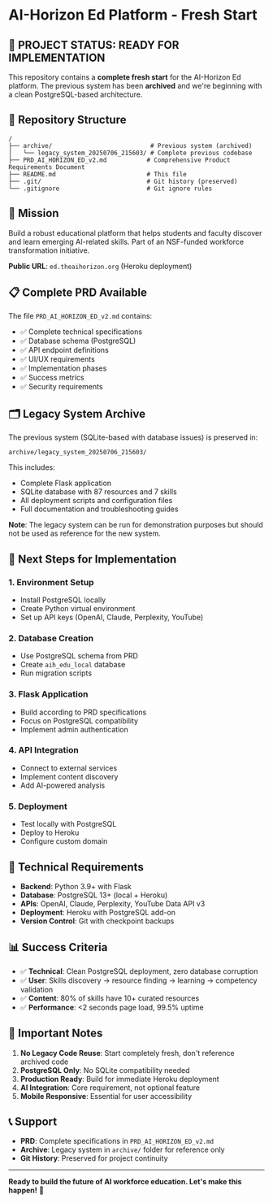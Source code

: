 # AI-Horizon Ed Platform - Fresh Start

## 🚀 **PROJECT STATUS: READY FOR IMPLEMENTATION**

This repository contains a **complete fresh start** for the AI-Horizon Ed platform. The previous system has been **archived** and we're beginning with a clean PostgreSQL-based architecture.

## 📁 **Repository Structure**

```
/
├── archive/                           # Previous system (archived)
│   └── legacy_system_20250706_215603/ # Complete previous codebase
├── PRD_AI_HORIZON_ED_v2.md           # Comprehensive Product Requirements Document
├── README.md                         # This file
├── .git/                             # Git history (preserved)
└── .gitignore                        # Git ignore rules
```

## 🎯 **Mission**

Build a robust educational platform that helps students and faculty discover and learn emerging AI-related skills. Part of an NSF-funded workforce transformation initiative.

**Public URL**: `ed.theaihorizon.org` (Heroku deployment)

## 📋 **Complete PRD Available**

The file `PRD_AI_HORIZON_ED_v2.md` contains:
- ✅ Complete technical specifications
- ✅ Database schema (PostgreSQL)
- ✅ API endpoint definitions
- ✅ UI/UX requirements
- ✅ Implementation phases
- ✅ Success metrics
- ✅ Security requirements

## 🗂️ **Legacy System Archive**

The previous system (SQLite-based with database issues) is preserved in:
```
archive/legacy_system_20250706_215603/
```

This includes:
- Complete Flask application
- SQLite database with 87 resources and 7 skills
- All deployment scripts and configuration files
- Full documentation and troubleshooting guides

**Note**: The legacy system can be run for demonstration purposes but should not be used as reference for the new system.

## 🎯 **Next Steps for Implementation**

### **1. Environment Setup**
- Install PostgreSQL locally
- Create Python virtual environment
- Set up API keys (OpenAI, Claude, Perplexity, YouTube)

### **2. Database Creation**
- Use PostgreSQL schema from PRD
- Create `aih_edu_local` database
- Run migration scripts

### **3. Flask Application**
- Build according to PRD specifications
- Focus on PostgreSQL compatibility
- Implement admin authentication

### **4. API Integration**
- Connect to external services
- Implement content discovery
- Add AI-powered analysis

### **5. Deployment**
- Test locally with PostgreSQL
- Deploy to Heroku
- Configure custom domain

## 🔧 **Technical Requirements**

- **Backend**: Python 3.9+ with Flask
- **Database**: PostgreSQL 13+ (local + Heroku)
- **APIs**: OpenAI, Claude, Perplexity, YouTube Data API v3
- **Deployment**: Heroku with PostgreSQL add-on
- **Version Control**: Git with checkpoint backups

## 📊 **Success Criteria**

- ✅ **Technical**: Clean PostgreSQL deployment, zero database corruption
- ✅ **User**: Skills discovery → resource finding → learning → competency validation
- ✅ **Content**: 80% of skills have 10+ curated resources
- ✅ **Performance**: <2 seconds page load, 99.5% uptime

## 🚨 **Important Notes**

1. **No Legacy Code Reuse**: Start completely fresh, don't reference archived code
2. **PostgreSQL Only**: No SQLite compatibility needed
3. **Production Ready**: Build for immediate Heroku deployment
4. **AI Integration**: Core requirement, not optional feature
5. **Mobile Responsive**: Essential for user accessibility

## 📞 **Support**

- **PRD**: Complete specifications in `PRD_AI_HORIZON_ED_v2.md`
- **Archive**: Legacy system in `archive/` folder for reference only
- **Git History**: Preserved for project continuity

---

**Ready to build the future of AI workforce education. Let's make this happen!** 🚀 